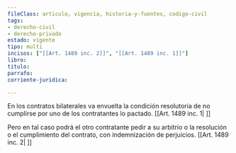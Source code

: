 ```yaml
---
fileClass: articulo, vigencia, historia-y-fuentes, codigo-civil
tags:
- derecho-civil
- derecho-privado
estado: vigente
tipo: multi
incisos: ["[[Art. 1489 inc. 2]]", "[[Art. 1489 inc. 1]]"]
libro:
titulo:
parrafo:
corriente-juridica:

---
```

En los contratos bilaterales va envuelta la condición resolutoria de no cumplirse por uno de los contratantes lo pactado. [[Art. 1489 inc. 1| ]]

Pero en tal caso podrá el otro contratante pedir a su arbitrio o la resolución o el cumplimiento del contrato, con indemnización de perjuicios. [[Art. 1489 inc. 2| ]]